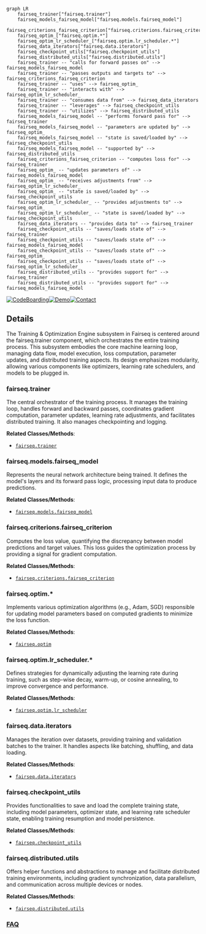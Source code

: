 ```mermaid
graph LR
    fairseq_trainer["fairseq.trainer"]
    fairseq_models_fairseq_model["fairseq.models.fairseq_model"]
    fairseq_criterions_fairseq_criterion["fairseq.criterions.fairseq_criterion"]
    fairseq_optim_["fairseq.optim.*"]
    fairseq_optim_lr_scheduler_["fairseq.optim.lr_scheduler.*"]
    fairseq_data_iterators["fairseq.data.iterators"]
    fairseq_checkpoint_utils["fairseq.checkpoint_utils"]
    fairseq_distributed_utils["fairseq.distributed.utils"]
    fairseq_trainer -- "calls for forward passes on" --> fairseq_models_fairseq_model
    fairseq_trainer -- "passes outputs and targets to" --> fairseq_criterions_fairseq_criterion
    fairseq_trainer -- "uses" --> fairseq_optim_
    fairseq_trainer -- "interacts with" --> fairseq_optim_lr_scheduler_
    fairseq_trainer -- "consumes data from" --> fairseq_data_iterators
    fairseq_trainer -- "leverages" --> fairseq_checkpoint_utils
    fairseq_trainer -- "utilizes" --> fairseq_distributed_utils
    fairseq_models_fairseq_model -- "performs forward pass for" --> fairseq_trainer
    fairseq_models_fairseq_model -- "parameters are updated by" --> fairseq_optim_
    fairseq_models_fairseq_model -- "state is saved/loaded by" --> fairseq_checkpoint_utils
    fairseq_models_fairseq_model -- "supported by" --> fairseq_distributed_utils
    fairseq_criterions_fairseq_criterion -- "computes loss for" --> fairseq_trainer
    fairseq_optim_ -- "updates parameters of" --> fairseq_models_fairseq_model
    fairseq_optim_ -- "receives adjustments from" --> fairseq_optim_lr_scheduler_
    fairseq_optim_ -- "state is saved/loaded by" --> fairseq_checkpoint_utils
    fairseq_optim_lr_scheduler_ -- "provides adjustments to" --> fairseq_optim_
    fairseq_optim_lr_scheduler_ -- "state is saved/loaded by" --> fairseq_checkpoint_utils
    fairseq_data_iterators -- "provides data to" --> fairseq_trainer
    fairseq_checkpoint_utils -- "saves/loads state of" --> fairseq_trainer
    fairseq_checkpoint_utils -- "saves/loads state of" --> fairseq_models_fairseq_model
    fairseq_checkpoint_utils -- "saves/loads state of" --> fairseq_optim_
    fairseq_checkpoint_utils -- "saves/loads state of" --> fairseq_optim_lr_scheduler_
    fairseq_distributed_utils -- "provides support for" --> fairseq_trainer
    fairseq_distributed_utils -- "provides support for" --> fairseq_models_fairseq_model
```

[![CodeBoarding](https://img.shields.io/badge/Generated%20by-CodeBoarding-9cf?style=flat-square)](https://github.com/CodeBoarding/CodeBoarding)[![Demo](https://img.shields.io/badge/Try%20our-Demo-blue?style=flat-square)](https://www.codeboarding.org/demo)[![Contact](https://img.shields.io/badge/Contact%20us%20-%20contact@codeboarding.org-lightgrey?style=flat-square)](mailto:contact@codeboarding.org)

## Details

The Training & Optimization Engine subsystem in Fairseq is centered around the fairseq.trainer component, which orchestrates the entire training process. This subsystem embodies the core machine learning loop, managing data flow, model execution, loss computation, parameter updates, and distributed training aspects. Its design emphasizes modularity, allowing various components like optimizers, learning rate schedulers, and models to be plugged in.

### fairseq.trainer
The central orchestrator of the training process. It manages the training loop, handles forward and backward passes, coordinates gradient computation, parameter updates, learning rate adjustments, and facilitates distributed training. It also manages checkpointing and logging.


**Related Classes/Methods**:

- <a href="https://github.com/facebookresearch/fairseq/blob/main/fairseq/trainer.py" target="_blank" rel="noopener noreferrer">`fairseq.trainer`</a>


### fairseq.models.fairseq_model
Represents the neural network architecture being trained. It defines the model's layers and its forward pass logic, processing input data to produce predictions.


**Related Classes/Methods**:

- <a href="https://github.com/facebookresearch/fairseq/blob/main/fairseq/models/fairseq_model.py" target="_blank" rel="noopener noreferrer">`fairseq.models.fairseq_model`</a>


### fairseq.criterions.fairseq_criterion
Computes the loss value, quantifying the discrepancy between model predictions and target values. This loss guides the optimization process by providing a signal for gradient computation.


**Related Classes/Methods**:

- <a href="https://github.com/facebookresearch/fairseq/blob/main/fairseq/criterions/fairseq_criterion.py" target="_blank" rel="noopener noreferrer">`fairseq.criterions.fairseq_criterion`</a>


### fairseq.optim.*
Implements various optimization algorithms (e.g., Adam, SGD) responsible for updating model parameters based on computed gradients to minimize the loss function.


**Related Classes/Methods**:

- <a href="https://github.com/facebookresearch/fairseq/blob/main/fairseq/optim" target="_blank" rel="noopener noreferrer">`fairseq.optim`</a>


### fairseq.optim.lr_scheduler.*
Defines strategies for dynamically adjusting the learning rate during training, such as step-wise decay, warm-up, or cosine annealing, to improve convergence and performance.


**Related Classes/Methods**:

- <a href="https://github.com/facebookresearch/fairseq/blob/main/fairseq/optim/lr_scheduler" target="_blank" rel="noopener noreferrer">`fairseq.optim.lr_scheduler`</a>


### fairseq.data.iterators
Manages the iteration over datasets, providing training and validation batches to the trainer. It handles aspects like batching, shuffling, and data loading.


**Related Classes/Methods**:

- <a href="https://github.com/facebookresearch/fairseq/blob/main/fairseq/data/iterators.py" target="_blank" rel="noopener noreferrer">`fairseq.data.iterators`</a>


### fairseq.checkpoint_utils
Provides functionalities to save and load the complete training state, including model parameters, optimizer state, and learning rate scheduler state, enabling training resumption and model persistence.


**Related Classes/Methods**:

- <a href="https://github.com/facebookresearch/fairseq/blob/main/fairseq/checkpoint_utils.py" target="_blank" rel="noopener noreferrer">`fairseq.checkpoint_utils`</a>


### fairseq.distributed.utils
Offers helper functions and abstractions to manage and facilitate distributed training environments, including gradient synchronization, data parallelism, and communication across multiple devices or nodes.


**Related Classes/Methods**:

- <a href="https://github.com/facebookresearch/fairseq/blob/main/fairseq/distributed/utils.py" target="_blank" rel="noopener noreferrer">`fairseq.distributed.utils`</a>




### [FAQ](https://github.com/CodeBoarding/GeneratedOnBoardings/tree/main?tab=readme-ov-file#faq)